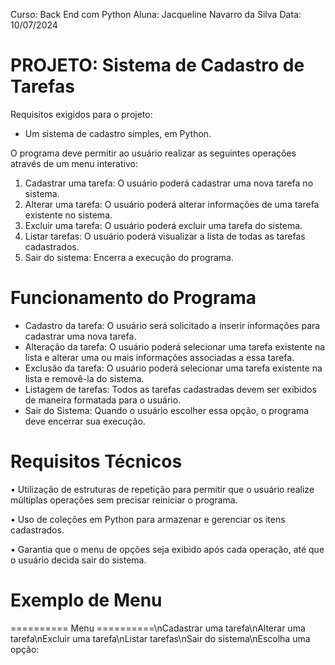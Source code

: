 Curso: Back End com Python
Aluna: Jacqueline Navarro da Silva
Data: 10/07/2024

# PROJETO: Sistema de Cadastro de Tarefas

Requisitos exigidos para o projeto:

- Um sistema de cadastro simples, em Python.

O programa deve permitir ao usuário realizar as seguintes operações através de um menu interativo:

1. Cadastrar uma tarefa: O usuário poderá cadastrar uma nova tarefa no sistema.
2. Alterar uma tarefa: O usuário poderá alterar informações de uma tarefa existente no sistema.
3. Excluir uma tarefa: O usuário poderá excluir uma tarefa do sistema.
4. Listar tarefas: O usuário poderá visualizar a lista de todas as tarefas cadastrados.
5. Sair do sistema: Encerra a execução do programa.

# Funcionamento do Programa

- Cadastro da tarefa: O usuário será solicitado a inserir informações para cadastrar uma nova tarefa.
- Alteração da tarefa: O usuário poderá selecionar uma tarefa existente na lista e alterar uma ou mais informações associadas a essa tarefa.
- Exclusão da tarefa: O usuário poderá selecionar uma tarefa existente na lista e removê-la do sistema.
- Listagem de tarefas: Todos as tarefas cadastradas devem ser exibidos de maneira formatada para o usuário.
- Sair do Sistema: Quando o usuário escolher essa opção, o programa deve encerrar sua execução.

# Requisitos Técnicos

• Utilização de estruturas de repetição para permitir que o usuário realize múltiplas operações sem precisar reiniciar o programa.

• Uso de coleções em Python para armazenar e gerenciar os itens cadastrados.

• Garantia que o menu de opções seja exibido após cada operação, até que o usuário decida sair do sistema.

# Exemplo de Menu

========== Menu ==========\nCadastrar uma tarefa\nAlterar uma tarefa\nExcluir uma tarefa\nListar tarefas\nSair do sistema\nEscolha uma opção:
